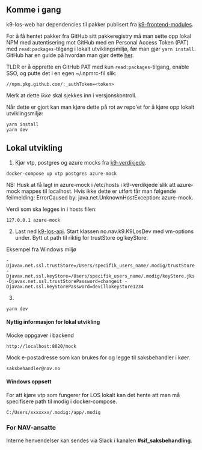 ## Komme i gang

k9-los-web har dependencies til pakker publisert fra [k9-frontend-modules](https://github.com/navikt/k9-frontend-modules).

For å få hentet pakker fra GitHub sitt pakkeregistry må man sette opp lokal NPM med autentisering mot GitHub med en Personal Access Token (PAT) med `read:packages`-tilgang i lokalt utviklingsmiljø, før man gjør `yarn install`. GitHub har en guide på hvordan man gjør dette [her](https://docs.github.com/en/packages/working-with-a-github-packages-registry/working-with-the-npm-registry#authenticating-to-github-packages).

TLDR er å opprette en GitHub PAT med kun `read:packages`-tilgang, enable SSO, og putte det i en egen ~/.npmrc-fil slik:

```
//npm.pkg.github.com/:_authToken=<token>
```

Merk at dette _ikke_ skal sjekkes inn i versjonskontroll.

Når dette er gjort kan man kjøre dette på rot av repo'et for å kjøre opp lokalt utviklingsmiljø:

```
yarn install
yarn dev
```

## Lokal utvikling

1. Kjør vtp, postgres og azure mocks fra [k9-verdikjede](https://github.com/navikt/k9-verdikjede/tree/master/saksbehandling).
````
docker-compose up vtp postgres azure-mock
````

NB: Husk at få lagt in azure-mock i /etc/hosts i k9-verdikjede`slik att azure-mock mappes til localhost. Hvis ikke dette er utført får man følgende feilmelding: ErrorCaused by: java.net.UnknownHostException: azure-mock.

Verdi som ska legges in i hosts filen:
````
127.0.0.1 azure-mock
````

2. Last ned [k9-los-api](https://github.com/navikt/k9-los-api). Start klassen no.nav.k9.K9LosDev med vm-options under. Bytt ut path til riktig for trustStore og keyStore. 

Eksempel fra Windows miljø
````
-Djavax.net.ssl.trustStore=/Users/specifik_users_name/.modig/trustStore.jks -Djavax.net.ssl.keyStore=/Users/specifik_users_name/.modig/keyStore.jks -Djavax.net.ssl.trustStorePassword=changeit -Djavax.net.ssl.keyStorePassword=devillokeystore1234
````

3. 
````
yarn dev
````

#### Nyttig informasjon for lokal utvikling
Mocke oppgaver i backend
````
http://localhost:8020/mock
````
Mock e-postadresse som kan brukes for og legge til saksbehandler i køer.
````
saksbehandler@nav.no
````

#### Windows oppsett
For att kjøre vtp som fungerer for LOS lokalt kan det hente att man må specifisere path til modig i docker-compose.
````
C:/Users/xxxxxxx/.modig:/app/.modig
````

### For NAV-ansatte

Interne henvendelser kan sendes via Slack i kanalen **#sif_saksbehandling**.
